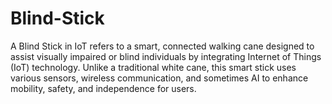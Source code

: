 # Blind-Stick
A Blind Stick in IoT refers to a smart, connected walking cane designed to assist visually impaired or blind individuals by integrating Internet of Things (IoT) technology. Unlike a traditional white cane, this smart stick uses various sensors, wireless communication, and sometimes AI to enhance mobility, safety, and independence for users.
